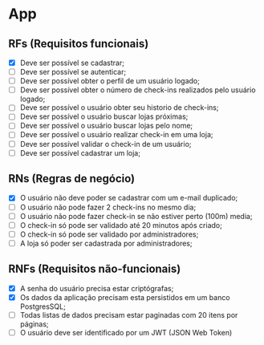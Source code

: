 # App

## RFs (Requisitos funcionais)

- [x] Deve ser possível se cadastrar;
- [ ] Deve ser possível se autenticar;
- [ ] Deve ser possível obter o perfil de um usuário logado;
- [ ] Deve ser possível obter o número de check-ins realizados pelo usuário logado;
- [ ] Deve ser possível o usuário obter seu historio de check-ins;
- [ ] Deve ser possível o usuário buscar lojas próximas;
- [ ] Deve ser possível o usuário buscar lojas pelo nome;
- [ ] Deve ser possível o usuário realizar check-in em uma loja;
- [ ] Deve ser possível validar o check-in de um usuário;
- [ ] Deve ser possível cadastrar um loja;

## RNs (Regras de negócio)

- [x] O usuário não deve poder se cadastrar com um e-mail duplicado;
- [ ] O usuário não pode fazer 2 check-ins no mesmo dia;
- [ ] O usuário não pode fazer check-in se não estiver perto (100m) media;
- [ ] O check-in só pode ser validado até 20 minutos após criado;
- [ ] O check-in só pode ser validado por administradores;
- [ ] A loja só poder ser cadastrada por administradores;

## RNFs (Requisitos não-funcionais)

- [x] A senha do usuário precisa estar criptógrafas;
- [x] Os dados da aplicação precisam esta persistidos em um banco PostgresSQL;
- [ ] Todas listas de dados precisam estar paginadas com 20 itens por páginas;
- [ ] O usuário deve ser identificado por um JWT (JSON Web Token)
